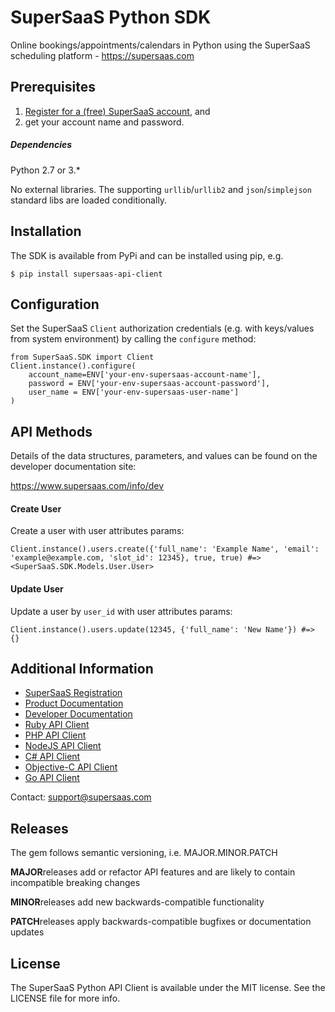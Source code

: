 # SuperSaaS Python SDK

Online bookings/appointments/calendars in Python using the SuperSaaS scheduling platform - https://supersaas.com

## Prerequisites

1. [Register for a (free) SuperSaaS account](https://www.supersaas.com/accounts/new), and
2. get your account name and password. 

##### Dependencies

Python 2.7 or 3.*

No external libraries. The supporting `urllib`/`urllib2` and `json`/`simplejson` standard libs are loaded conditionally.

## Installation

The SDK is available from PyPi and can be installed using pip, e.g.

    $ pip install supersaas-api-client

## Configuration

Set the SuperSaaS `Client` authorization credentials (e.g. with keys/values from system environment) by calling the `configure` method:

    from SuperSaaS.SDK import Client
    Client.instance().configure(
        account_name=ENV['your-env-supersaas-account-name'],
        password = ENV['your-env-supersaas-account-password'],
        user_name = ENV['your-env-supersaas-user-name']
    )

## API Methods

Details of the data structures, parameters, and values can be found on the developer documentation site:

https://www.supersaas.com/info/dev

#### Create User

Create a user with user attributes params:

    Client.instance().users.create({'full_name': 'Example Name', 'email': 'example@example.com, 'slot_id': 12345}, true, true) #=> <SuperSaaS.SDK.Models.User.User>

#### Update User

Update a user by `user_id` with user attributes params:

    Client.instance().users.update(12345, {'full_name': 'New Name'}) #=> {}

## Additional Information

+ [SuperSaaS Registration](https://www.supersaas.com/accounts/new)
+ [Product Documentation](https://www.supersaas.com/info/support)
+ [Developer Documentation](https://www.supersaas.com/info/dev)
+ [Ruby API Client](https://github.com/SuperSaaS/supersaas-ruby-api)
+ [PHP API Client](https://github.com/SuperSaaS/supersaas-php-api)
+ [NodeJS API Client](https://github.com/SuperSaaS/supersaas-nodejs-api)
+ [C# API Client](https://github.com/SuperSaaS/supersaas-csharp-api)
+ [Objective-C API Client](https://github.com/SuperSaaS/supersaas-objc-api)
+ [Go API Client](https://github.com/SuperSaaS/supersaas-go-api)

Contact: [support@supersaas.com](mailto:support@supersaas.com)

## Releases

The gem follows semantic versioning, i.e. MAJOR.MINOR.PATCH 

**MAJOR**releases add or refactor API features and are likely to contain incompatible breaking changes

**MINOR**releases add new backwards-compatible functionality

**PATCH**releases apply backwards-compatible bugfixes or documentation updates

## License

The SuperSaaS Python API Client is available under the MIT license. See the LICENSE file for more info.
